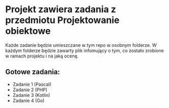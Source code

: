 # Projekt zawiera zadania z przedmiotu Projektowanie obiektowe
Każde zadanie będzie umieszczane w tym repo w osobnym folderze. W każdym folderze będzie zawarty plik infomujący o tym, co zostało zrobione w ramach projektu i na jaką ocenę.

## Gotowe zadania:
- Zadanie 1 (Pascal)
- Zadanie 2 (PHP)
- Zadanie 3 (Kotlin)
- Zadanie 4 (Go)
